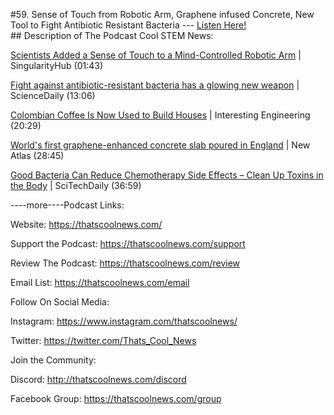 #59. Sense of Touch from Robotic Arm, Graphene infused Concrete, New Tool to Fight Antibiotic Resistant Bacteria
        ---
        [Listen Here!](https://thatscoolnews.podbean.com/e/59-sense-of-touch-from-robotic-arm-graphene-infused-concrete-new-tool-to-fight-antibiotic-resistant-bacteria/) \
        ## Description of The Podcast
        Cool STEM News:
<p><a href='https://singularityhub.com/2021/05/24/scientists-added-a-sense-of-touch-to-a-mind-controlled-robotic-arm/'>Scientists Added a Sense of Touch to a Mind-Controlled Robotic Arm</a> | SingularityHub (01:43)</p>

<p><a href='https://www.sciencedaily.com/releases/2021/05/210527145240.htm'>Fight against antibiotic-resistant bacteria has a glowing new weapon</a> | ScienceDaily (13:06)</p>

<p><a href='https://interestingengineering.com/colombian-coffee-is-now-used-to-build-houses'>Colombian Coffee Is Now Used to Build Houses</a> | Interesting Engineering (20:29)</p>

<p><a href='https://newatlas.com/materials/worlds-first-graphene-enhanced-concrete-slab/'>World's first graphene-enhanced concrete slab poured in England</a> | New Atlas (28:45)</p>

<p><a href='https://scitechdaily.com/good-bacteria-can-reduce-chemotherapy-side-effects-clean-up-toxins-in-the-body/'>Good Bacteria Can Reduce Chemotherapy Side Effects – Clean Up Toxins in the Body</a> | SciTechDaily (36:59)</p>

----more----Podcast Links:
<p style="text-align:left;">Website: <a href='https://thatscoolnews.com/'>https://thatscoolnews.com/</a></p>

<p style="text-align:left;">Support the Podcast: <a href='https://thatscoolnews.com/support'>https://thatscoolnews.com/support</a></p>

<p style="text-align:left;">Review The Podcast: <a href='https://thatscoolnews.com/review/'>https://thatscoolnews.com/review</a></p>

<p style="text-align:left;">Email List: <a href='https://thatscoolnews.com/email/'>https://thatscoolnews.com/email</a></p>

Follow On Social Media:
<p style="text-align:left;">Instagram: <a href='https://www.instagram.com/thatscoolnews/'>https://www.instagram.com/thatscoolnews/ </a></p>

<p style="text-align:left;">Twitter: <a href='https://twitter.com/Thats_Cool_News'>https://twitter.com/Thats_Cool_News</a> </p>

Join the Community:
<p style="text-align:left;">Discord: <a href='http://thatscoolnews.com/discord'>http://thatscoolnews.com/discord</a></p>

<p style="text-align:left;">Facebook Group: <a href='https://thatscoolnews.com/group'>https://thatscoolnews.com/group </a></p>
